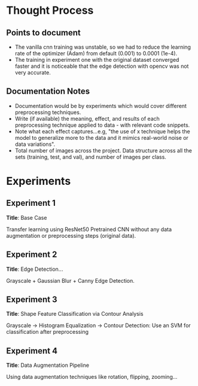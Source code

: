 # Thought Process

## Points to document

- The vanilla cnn training was unstable, so we had to reduce the learning rate of the optimizer (Adam) from default (0.001) to 0.0001 (1e-4).
- The training in experiment one with the original dataset converged faster and it is noticeable that the edge detection with opencv was not very accurate.

## Documentation Notes

- Documentation would be by experiments which would cover different preprocessing techniques.
- Write (if available) the meaning, effect, and results of each preprocessing technique applied to data - with relevant code snippets.
- Note what each effect captures...e.g, "the use of x technique helps the model to generalize more to the data and it mimics real-world noise or data variations".
- Total number of images across the project. Data structure across all the sets (training, test, and val), and number of images per class.

# Experiments

## Experiment 1

**Title**: Base Case

Transfer learning using ResNet50 Pretrained CNN without any data augmentation or preprocessing steps (original data).

## Experiment 2

**Title**: Edge Detection...

Grayscale + Gaussian Blur + Canny Edge Detection.

## Experiment 3

**Title**: Shape Feature Classification via Contour Analysis

Grayscale → Histogram Equalization → Contour Detection: Use an SVM for classification after preprocessing

## Experiment 4

**Title**: Data Augmentation Pipeline

Using data augmentation techniques like rotation, flipping, zooming...
